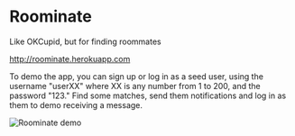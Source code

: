 # Roominate
Like OKCupid, but for finding roommates

http://roominate.herokuapp.com

To demo the app, you can sign up or log in as a seed user, using the username "userXX" where XX is any number from 1 to 200, and the password "123." Find some matches, send them notifications and log in as them to demo receiving a message.

![Roominate demo](http://g.recordit.co/yx36io2RQW.gif)
